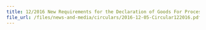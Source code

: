 ```yaml
---
title: 12/2016 New Requirements for the Declaration of Goods For Processing (GFP)
file_url: /files/news-and-media/circulars/2016-12-05-Circular122016.pdf
---
```

